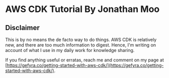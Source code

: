 # AWS CDK Tutorial By Jonathan Moo
## Disclaimer
This is by no means the de facto way to do things. AWS CDK is relatively new, and there are too much information to digest. Hence, I'm writing on account of what I use in my daily work for knowledge sharing.

If you find anything useful or erratas, reach me and comment on my page at [https://gefyra.co/getting-started-with-aws-cdk/](https://gefyra.co/getting-started-with-aws-cdk/).